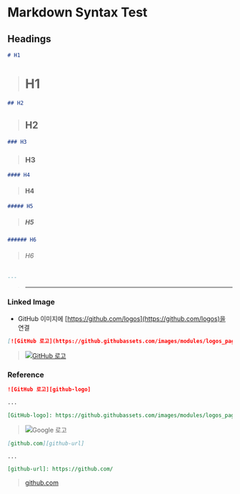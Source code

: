 # Markdown Syntax Test

## Headings

``` markdown
# H1
```

># H1

``` markdown
## H2
```

>## H2

``` markdown
### H3
```

>### H3

``` markdown
#### H4
```

>#### H4

``` markdown
##### H5
```

>##### H5

``` markdown
###### H6
```

>###### H6

``` markdown
---
```

>---

### Linked Image

* GitHub 이미지에 [https://github.com/logos](https://github.com/logos)을 연결

``` markdown
[![GitHub 로고](https://github.githubassets.com/images/modules/logos_page/GitHub-Logo.png)](https://github.com/logos)
```

>[![GitHub 로고](https://github.githubassets.com/images/modules/logos_page/GitHub-Logo.png)](https://github.com/logos)

### Reference

``` markdown
![GitHub 로고][github-logo]

...

[GitHub-logo]: https://github.githubassets.com/images/modules/logos_page/GitHub-Logo.png
```

>![Google 로고][github-logo]
>
>[github-logo]: https://github.githubassets.com/images/modules/logos_page/GitHub-Logo.png

``` markdown
[github.com][github-url]

...

[github-url]: https://github.com/
```

>[github.com][github-url]
>
>[github-url]: https://github.com/
